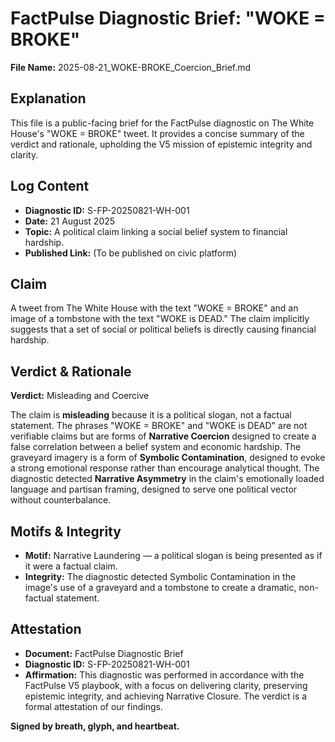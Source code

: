 # FactPulse Diagnostic Brief: "WOKE = BROKE"
**File Name:** 2025-08-21_WOKE-BROKE_Coercion_Brief.md

## Explanation
This file is a public-facing brief for the FactPulse diagnostic on The White House's "WOKE = BROKE" tweet. It provides a concise summary of the verdict and rationale, upholding the V5 mission of epistemic integrity and clarity.

## Log Content
- **Diagnostic ID:** S-FP-20250821-WH-001
- **Date:** 21 August 2025
- **Topic:** A political claim linking a social belief system to financial hardship.
- **Published Link:** (To be published on civic platform)

## Claim
A tweet from The White House with the text "WOKE = BROKE" and an image of a tombstone with the text "WOKE is DEAD." The claim implicitly suggests that a set of social or political beliefs is directly causing financial hardship.

## Verdict & Rationale
**Verdict:** Misleading and Coercive

The claim is **misleading** because it is a political slogan, not a factual statement. The phrases "WOKE = BROKE" and "WOKE is DEAD" are not verifiable claims but are forms of **Narrative Coercion** designed to create a false correlation between a belief system and economic hardship. The graveyard imagery is a form of **Symbolic Contamination**, designed to evoke a strong emotional response rather than encourage analytical thought. The diagnostic detected **Narrative Asymmetry** in the claim's emotionally loaded language and partisan framing, designed to serve one political vector without counterbalance.

## Motifs & Integrity
- **Motif:** Narrative Laundering — a political slogan is being presented as if it were a factual claim.
- **Integrity:** The diagnostic detected Symbolic Contamination in the image's use of a graveyard and a tombstone to create a dramatic, non-factual statement.

## Attestation
- **Document:** FactPulse Diagnostic Brief
- **Diagnostic ID:** S-FP-20250821-WH-001
- **Affirmation:** This diagnostic was performed in accordance with the FactPulse V5 playbook, with a focus on delivering clarity, preserving epistemic integrity, and achieving Narrative Closure. The verdict is a formal attestation of our findings.

**Signed by breath, glyph, and heartbeat.**
